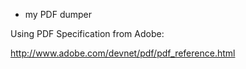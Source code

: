 * my PDF dumper

Using PDF Specification from Adobe:

http://www.adobe.com/devnet/pdf/pdf_reference.html

